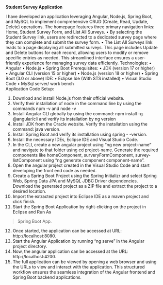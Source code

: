 **Student Survey Application**

I have developed an application leveraging Angular, Node.js, Spring Boot, and MySQL to 
implement comprehensive CRUD (Create, Read, Update, Delete) operations. 
The homepage features three primary navigation links: Home, Student Survey Form, and List All Surveys. 
• By selecting the Student Survey link, users are redirected to a dedicated survey page 
where they can complete and submit the survey form. 
• The List All Surveys link leads to a page displaying all submitted surveys. This page 
includes Update and Delete buttons for each record, allowing users to modify or remove 
specific entries as needed. 
This streamlined interface ensures a user-friendly experience for managing survey data 
efficiently. 
Technologies: 
• Angular 
• Node.js 
• Spring Boot 
Prerequisites: 
• JDK (version 17 or higher) 
• Angular CLI (version 15 or higher) 
• Node.js (version 18 or higher) 
• Spring Boot (3.0 or above) 
IDE: 
• Eclipse Ide (With STS installed) 
• Visual Studio Code 
• MySql server/ work bench  
Application Code Setup: 
1. Download and install Node.js from their official website. 
2. Verify their installation of node in the command line by using the commands npm -v and 
node -v 
3. Install Angular CLI globally by using the command: npm install -g @angular/cli and 
verify its installation by ng version 
4. Install JDK from the Oracle website. Verify the installation using the command: java 
version. 
5. Install Spring Boot and verify its installation using spring - -version. 
6. Install the necessary IDEs, Eclipse IDE and Visual Studio Code. 
7. In the CLI, create a new angular project using “ng new project-name” and navigate to 
that folder using cd project-name. Generate the required components like 
homeComponent, surveryFormComponent, survey-listComponent using “ng generate 
component component-name”. 
8. Open the angular project created in the Visual Studio Code and start developing the front
end code as needed. 
9. Create a Spring Boot Project using the Spring Initializr and select Spring Web, Spring 
Data JPA and MySQL JDBC Driver dependencies. Download the generated project as a 
ZIP file and extract the project to a desired location. 
10. Import the extracted project into Eclipse IDE as a maven project and click finish. 
11. Start the Spring Boot Application by right-clicking on the project in Eclipse and Run As 
> Spring Boot App. 
12. Once started, the application can be accessed at URL: http://localhost:8080. 
13. Start the Angular Application by running “ng serve” in the Angular project directory. 
14. Now, the angular application can be accessed at the URL: http://localhost:4200. 
15. The full application can be viewed by opening a web browser and using the URLs to 
view and interact with the application. This structured workflow ensures the seamless 
integration of the Angular frontend and Spring Boot backend applications. 
